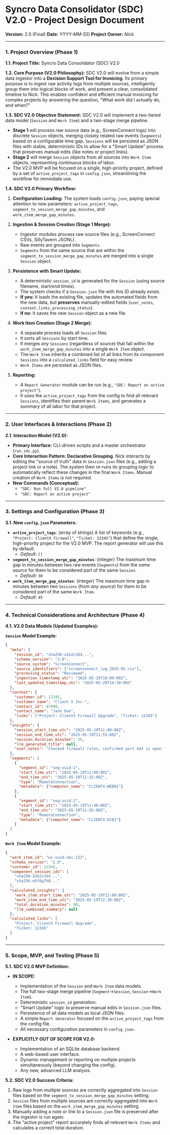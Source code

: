 # Syncro Data Consolidator (SDC) V2.0 - Project Design Document

**Version:** 2.0 (Final)
**Date:** YYYY-MM-DD
**Project Owner:** Nick


---

### **1. Project Overview (Phase 1)**

**1.1. Project Title:**
Syncro Data Consolidator (SDC) V2.0

**1.2. Core Purpose (V2.0 Philosophy):**
SDC V2.0 will evolve from a simple data ingestor into a **Decision Support Tool for Invoicing**. Its primary purpose is to ingest raw activity logs from multiple sources, intelligently group them into logical blocks of work, and present a clear, consolidated timeline to Nick. This enables confident and efficient manual invoicing for complex projects by answering the question, "What work did I actually do, and when?"

**1.3. SDC V2.0 Objective Statement:**
SDC V2.0 will implement a two-tiered data model (`Session` and `Work Item`) and a two-stage merge pipeline.
*   **Stage 1** will process raw source data (e.g., ScreenConnect logs) into discrete `Session` objects, merging closely related raw events (`Segments`) based on a configurable time gap. `Sessions` will be persisted as JSON files with stable, deterministic IDs to allow for a "Smart Update" process that preserves manual edits (like notes or project links).
*   **Stage 2** will merge `Session` objects from all sources into `Work Item` objects, representing continuous blocks of labor.
*   The V2.0 MVP will be focused on a single, high-priority project, defined by a set of `active_project_tags` in `config.json`, streamlining the workflow for immediate use.

**1.4. SDC V2.0 Primary Workflow:**
1.  **Configuration Loading:** The system loads `config.json`, paying special attention to new parameters: `active_project_tags`, `segment_to_session_merge_gap_minutes`, and `work_item_merge_gap_minutes`.
2.  **Ingestion & Session Creation (Stage 1 Merge):**

    *   Ingestor modules process raw source files (e.g., ScreenConnect CSVs, SillyTavern JSONL).
    *   Raw events are grouped into `Segments`.
    *   `Segments` from the same source that are within the `segment_to_session_merge_gap_minutes` are merged into a single `Session` object.

3.  **Persistence with Smart Update:**

    *   A deterministic `session_id` is generated for the `Session` (using source filename, start/end times).
    *   The system checks if a `Session.json` file with this ID already exists.
    *   **If yes:** It loads the existing file, updates the automated fields from the new data, but **preserves** manually-edited fields (`user_notes`, `context.links`, `processing_status`).
    *   **If no:** It saves the new `Session` object as a new file.

4.  **Work Item Creation (Stage 2 Merge):**

    *   A separate process loads all `Session` files.
    *   It sorts all `Sessions` by start time.
    *   It merges any `Sessions` (regardless of source) that fall within the `work_item_merge_gap_minutes` into a single `Work Item` object.
    *   The `Work Item` inherits a combined list of all links from its component `Sessions` into a `calculated_links` field for easy review.
    *   `Work Items` are persisted as JSON files.

5.  **Reporting:**

    *   A `Report Generator` module can be run (e.g., `"SDC: Report on active project"`).
    *   It uses the `active_project_tags` from the config to find all relevant `Sessions`, identifies their parent `Work Items`, and generates a summary of all labor for that project.


---

### **2. User Interfaces & Interactions (Phase 2)**

**2.1. Interaction Model (V2.0):**
*   **Primary Interface:** CLI-driven scripts and a master orchestrator (`run_sdc.py`).
*   **Core Interaction Pattern:** **Declarative Grouping**. Nick interacts by editing the "source of truth" data in `Session.json` files (e.g., adding a project link or a note). The system then re-runs its grouping logic to automatically reflect these changes in the final `Work Items`. Manual creation of `Work Items` is not required.
*   **New Commands (Conceptual):**
    *   `"SDC: Run full V2.0 pipeline"`
    *   `"SDC: Report on active project"`


---

### **3. Settings and Configuration (Phase 3)**

**3.1. New `config.json` Parameters:**
*   **`active_project_tags`**: (array of strings) A list of keywords (e.g., `"Project: ClientX Firewall"`, `"Ticket: 12345"`) that define the single, high-priority project for the V2.0 MVP. The report generator will use this by default.
    *   *Default:* `[]`
*   **`segment_to_session_merge_gap_minutes`**: (integer) The maximum time gap in minutes between two raw events (`Segments`) from the *same source* for them to be considered part of the same `Session`.
    *   *Default:* `30`
*   **`work_item_merge_gap_minutes`**: (integer) The maximum time gap in minutes between two `Sessions` (from *any source*) for them to be considered part of the same `Work Item`.
    *   *Default:* `45`


---

### **4. Technical Considerations and Architecture (Phase 4)**

**4.1. V2.0 Data Models (Updated Examples):**

**`Session` Model Example:**
```json
{
  "meta": {
    "session_id": "sha256-a1b2c3d4...",
    "schema_version": "2.0",
    "source_system": "ScreenConnect",
    "source_identifiers": ["screenconnect_log_2025-05.csv"],
    "processing_status": "Reviewed",
    "ingestion_timestamp_utc": "2025-05-20T10:00:00Z",
    "last_updated_timestamp_utc": "2025-05-20T14:30:00Z"
  },
  "context": {
    "customer_id": 12345,
    "customer_name": "Client X Inc.",
    "contact_id": 67890,
    "contact_name": "Jane Doe",
    "links": ["Project: ClientX Firewall Upgrade", "Ticket: 12345"]
  },
  "insights": {
    "session_start_time_utc": "2025-05-19T11:00:00Z",
    "session_end_time_utc": "2025-05-19T11:55:00Z",
    "session_duration_minutes": 55,
    "llm_generated_title": null,
    "user_notes": "Checked firewall rules, confirmed port 443 is open for new web server. User tested and confirmed access."
  },
  "segments": [
    {
      "segment_id": "seg-uuid-1",
      "start_time_utc": "2025-05-19T11:00:00Z",
      "end_time_utc": "2025-05-19T11:25:00Z",
      "type": "RemoteConnection",
      "metadata": {"computer_name": "CLIENTX-WEB01"}
    },
    {
      "segment_id": "seg-uuid-2",
      "start_time_utc": "2025-05-19T11:40:00Z",
      "end_time_utc": "2025-05-19T11:55:00Z",
      "type": "RemoteConnection",
      "metadata": {"computer_name": "CLIENTX-DC01"}
    }
  ]
}
```

**`Work Item` Model Example:**
```json
{
  "work_item_id": "wi-uuid-abc-123",
  "schema_version": "2.0",
  "customer_id": 12345,
  "component_session_ids": [
    "sha256-a1b2c3d4...",
    "sha256-e5f6g7h8..."
  ],
  "calculated_insights": {
    "work_item_start_time_utc": "2025-05-19T11:00:00Z",
    "work_item_end_time_utc": "2025-05-19T12:30:00Z",
    "total_duration_minutes": 90,
    "llm_combined_summary": null
  },
  "calculated_links": [
    "Project: ClientX Firewall Upgrade",
    "Ticket: 12345"
  ]
}
```


---

### **5. Scope, MVP, and Testing (Phase 5)**

**5.1. SDC V2.0 MVP Definition:**

*   **IN SCOPE:**
    *   Implementation of the `Session` and `Work Item` data models.
    *   The full two-stage merge pipeline (`Segment`->`Session`, `Session`->`Work Item`).
    *   Deterministic `session_id` generation.
    *   "Smart Update" logic to preserve manual edits in `Session.json` files.
    *   Persistence of all data models as local JSON files.
    *   A simple `Report Generator` focused on the `active_project_tags` from the config file.
    *   All necessary configuration parameters in `config.json`.

*   **EXPLICITLY OUT OF SCOPE FOR V2.0:**
    *   Implementation of an SQLite database backend.
    *   A web-based user interface.
    *   Dynamic management or reporting on multiple projects simultaneously (beyond changing the config).
    *   Any new, advanced LLM analysis.

**5.2. SDC V2.0 Success Criteria:**
1.  Raw logs from multiple sources are correctly aggregated into `Session` files based on the `segment_to_session_merge_gap_minutes` setting.
2.  `Session` files from multiple sources are correctly aggregated into `Work Item` files based on the `work_item_merge_gap_minutes` setting.
3.  Manually adding a note or link to a `Session.json` file is preserved after the ingestor is run again.
4.  The "active project" report accurately finds all relevant `Work Items` and calculates a correct total duration.
